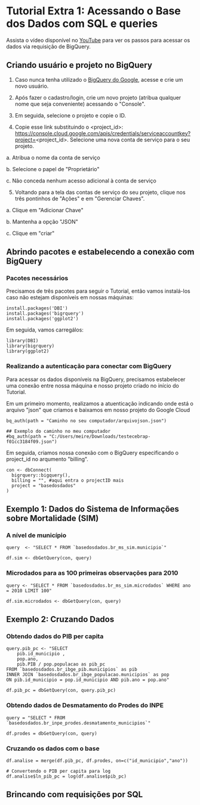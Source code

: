 # Tutorial Extra 1: Acessando o Base dos Dados com SQL e queries

Assista o vídeo disponível no [YouTube](https://www.youtube.com/watch?v=5_Ir8neyFf4&ab_channel=BasedosDados) para ver os passos para acessar os dados via requisição de BigQuery.

## Criando usuário e projeto no BigQuery

1. Caso nunca tenha utilizado o [BigQuery do Google](https://cloud.google.com/bigquery), acesse e crie um novo usuário.

2. Após fazer o cadastro/login, crie um novo projeto (atribua qualquer nome que seja conveniente) acessando o "Console". 

3. Em seguida, selecione o projeto e copie o ID.

4. Copie esse link substituindo o <project_id>: https://console.cloud.google.com/apis/credentials/serviceaccountkey?project=<project_id>. Selecione uma nova conta de serviço para o seu projeto.

a. Atribua o nome da conta de serviço

b. Selecione o papel de "Proprietário"

c. Não conceda nenhum acesso adicional à conta de serviço

5. Voltando para a tela das contas de serviço do seu projeto, clique nos três pontinhos de "Ações" e em "Gerenciar Chaves".

a. Clique em "Adicionar Chave"

b. Mantenha a opção "JSON"

c. Clique em "criar"

## Abrindo pacotes e estabelecendo a conexão com BigQuery

### Pacotes necessários

Precisamos de três pacotes para seguir o Tutorial, então vamos instalá-los caso não estejam disponíveis em nossas máquinas:

```{r, eval=FALSE}
install.packages('DBI')
install.packages('bigrquery')
install.packages('ggplot2')
```

Em seguida, vamos carregálos:

```{r}
library(DBI)
library(bigrquery)
library(ggplot2)
```

### Realizando a autenticação para conectar com BigQuery

Para acessar os dados disponíveis na BigQuery, precisamos estabelecer uma conexão entre nossa máquina e nosso projeto criado no início do Tutorial.

Em um primeiro momento, realizamos a atuenticação indicando onde está o arquivo "json" que criamos e baixamos em nosso projeto do Google Cloud

```{r}
bq_auth(path = "Caminho no seu computador/arquivojson.json")

## Exemplo do caminho no meu computador
#bq_auth(path = "C:/Users/meire/Downloads/testecebrap-f01cc3184f09.json")
```

Em seguida, criamos nossa conexão com o BigQuery especificando o project_id no arqumento "billing".

```{r}
con <- dbConnect(
  bigrquery::bigquery(),
  billing = "", #aqui entra o projectID mais 
  project = "basedosdados"
)
```

## Exemplo 1: Dados do Sistema de Informações sobre Mortalidade (SIM)

### A nível de município

```{r}
query  <- "SELECT * FROM `basedosdados.br_ms_sim.municipio`"

df.sim <- dbGetQuery(con, query)
```

### Microdados para as 100 primeiras observações para 2010

```{r}
query <- "SELECT * FROM `basedosdados.br_ms_sim.microdados` WHERE ano = 2010 LIMIT 100"

df.sim.microdados <- dbGetQuery(con, query)
```

## Exemplo 2: Cruzando Dados

### Obtendo dados do PIB per capita

```{r}
query.pib_pc <- "SELECT 
    pib.id_municipio ,
    pop.ano, 
    pib.PIB / pop.populacao as pib_pc
FROM `basedosdados.br_ibge_pib.municipios` as pib
INNER JOIN `basedosdados.br_ibge_populacao.municipios` as pop
ON pib.id_municipio = pop.id_municipio AND pib.ano = pop.ano"

df.pib_pc = dbGetQuery(con, query.pib_pc)
```

### Obtendo dados de Desmatamento do Prodes do INPE

```{r}
query = "SELECT * FROM `basedosdados.br_inpe_prodes.desmatamento_municipios`"

df.prodes = dbGetQuery(con, query)
```

### Cruzando os dados com o base

```{r}
df.analise = merge(df.pib_pc, df.prodes, on=c("id_municipio","ano"))

# Convertendo o PIB per capita para log
df.analise$ln_pib_pc = log(df.analise$pib_pc)
```



## Brincando com requisições por SQL

